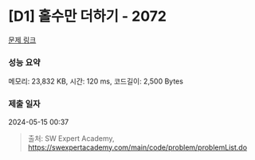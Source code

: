 # [D1] 홀수만 더하기 - 2072 

[문제 링크](https://swexpertacademy.com/main/code/problem/problemDetail.do?contestProbId=AV5QSEhaA5sDFAUq) 

### 성능 요약

메모리: 23,832 KB, 시간: 120 ms, 코드길이: 2,500 Bytes

### 제출 일자

2024-05-15 00:37



> 출처: SW Expert Academy, https://swexpertacademy.com/main/code/problem/problemList.do
